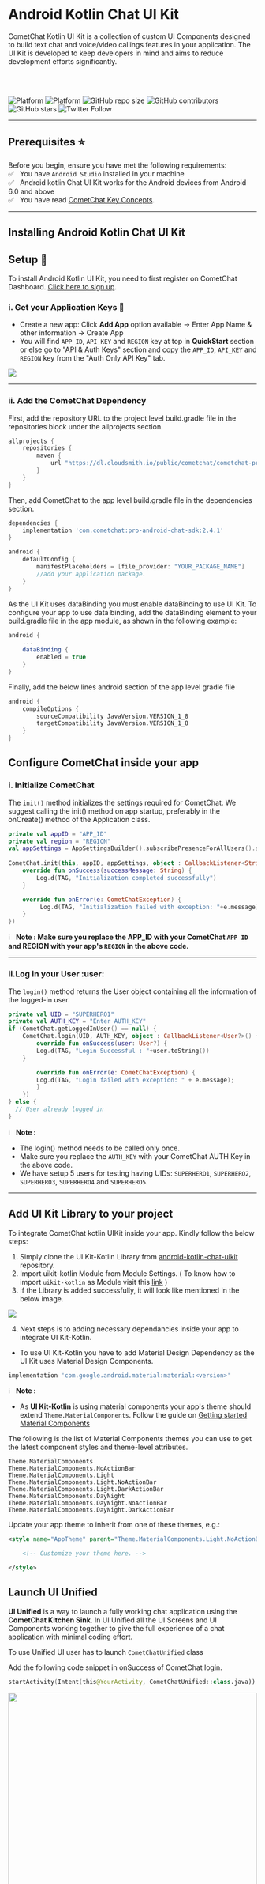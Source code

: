 <div style="width:100%">
    <div style="width:50%; display:inline-block">
        <p align="center">
        <img align="center" alt="" src="https://avatars2.githubusercontent.com/u/45484907?s=200&v=4">
        </p>
    </div>
</div>

<br></br><br></br>

# Android Kotlin Chat UI Kit

CometChat Kotlin UI Kit is a collection of custom UI Components designed to build text chat and voice/video callings features in your application. 
The UI Kit is developed to keep developers in mind and aims to reduce development efforts significantly.

</br></br>

![Platform](https://img.shields.io/badge/Platform-Android-brightgreen.svg)
![Platform](https://img.shields.io/badge/Language-Kotlin-yellowgreen.svg)
![GitHub repo size](https://img.shields.io/github/repo-size/cometchat-pro/android-kotlin-chat-ui-kit)
![GitHub contributors](https://img.shields.io/github/contributors/cometchat-pro/android-kotlin-chat-ui-kit)
![GitHub stars](https://img.shields.io/github/stars/cometchat-pro/android-kotlin-chat-ui-kit?style=social)
![Twitter Follow](https://img.shields.io/twitter/follow/cometchat?style=social)

---

## Prerequisites :star:
Before you begin, ensure you have met the following requirements:<br/>
✅ &nbsp; You have `Android Studio` installed in your machine <br/>
✅ &nbsp; Android kotlin Chat UI Kit works for the Android devices from Android 6.0 and above <br/>
✅ &nbsp; You have read [CometChat Key Concepts](https://prodocs.cometchat.com/docs/concepts).<br/>

---

## Installing Android Kotlin Chat UI Kit 
## Setup :wrench:
To install Android Kotlin UI Kit, you need to first register on CometChat Dashboard. [Click here to sign up](https://app.cometchat.com/login).

###  i. Get your Application Keys :key:
- Create a new app: Click **Add App** option available  →  Enter App Name & other information  → Create App
- You will find `APP_ID`, `API_KEY` and `REGION` key at top in **QuickStart** section or else go to "API & Auth Keys" section and copy the `APP_ID`, `API_KEY` and `REGION` key from the "Auth Only API Key" tab.
<img align="center" src="https://github.com/cometchat-pro-samples/android-kotlin-chat-app/blob/master/Screenshot/qs.png"/>


---

###  ii. Add the CometChat Dependency

First, add the repository URL to the project level build.gradle file in the repositories block under the allprojects section.
```groovy
allprojects {
	repositories {
		maven {
			url "https://dl.cloudsmith.io/public/cometchat/cometchat-pro-android/maven/"
		}
	}
}
```

Then, add CometChat to the app level build.gradle file in the dependencies section.
```groovy
dependencies {
	implementation 'com.cometchat:pro-android-chat-sdk:2.4.1'
}
```
```groovy
android {
	defaultConfig {
		manifestPlaceholders = [file_provider: "YOUR_PACKAGE_NAME"] 
		//add your application package.
	}
}
```

As the UI Kit uses dataBinding you must enable dataBinding to use UI Kit. To configure your app to use data binding, add the dataBinding element to your build.gradle file in the app module, as shown in the following example:
```groovy
android {
	...
	dataBinding {
		enabled = true
	}
}
```
Finally, add the below lines android section of the app level gradle file
```groovy
android {
	compileOptions {
		sourceCompatibility JavaVersion.VERSION_1_8
		targetCompatibility JavaVersion.VERSION_1_8
	}
}
```
## Configure CometChat inside your app
### i. Initialize CometChat
The `init()` method initializes the settings required for CometChat. We suggest calling the init() method on app startup, preferably in the onCreate() method of the Application class.

```kotlin
private val appID = "APP_ID"
private val region = "REGION"
val appSettings = AppSettingsBuilder().subscribePresenceForAllUsers().setRegion(region).build()
			
CometChat.init(this, appID, appSettings, object : CallbackListener<String>() {
    override fun onSuccess(successMessage: String) {
        Log.d(TAG, "Initialization completed successfully")
    }

    override fun onError(e: CometChatException) {
         Log.d(TAG, "Initialization failed with exception: "+e.message)
    }
})
```

:information_source: &nbsp; **Note :
Make sure you replace the APP_ID with your CometChat `APP ID` and REGION with your app's `REGION` in the above code.**

---

### ii.Log in your User :user:
The `login()` method returns the User object containing all the information of the logged-in user.

```kotlin
private val UID = "SUPERHERO1"
private val AUTH_KEY = "Enter AUTH_KEY"
if (CometChat.getLoggedInUser() == null) {
    CometChat.login(UID, AUTH_KEY, object : CallbackListener<User?>() {
        override fun onSuccess(user: User?) {
		Log.d(TAG, "Login Successful : "+user.toString())
    }

        override fun onError(e: CometChatException) {
		Log.d(TAG, "Login failed with exception: " + e.message);
        }
    })
} else {
  // User already logged in
}
```
:information_source: &nbsp; **Note :**
* The login() method needs to be called only once.
* Make sure you replace the `AUTH_KEY` with your CometChat AUTH Key in the above code.
* We have setup 5 users for testing having UIDs: `SUPERHERO1`, `SUPERHERO2`, `SUPERHERO3`, `SUPERHERO4` and `SUPERHERO5`.

---


## Add UI Kit Library to your project
To integrate CometChat kotlin UIKit inside your app. Kindly follow the below steps:

1. Simply clone the UI Kit-Kotlin Library from [android-kotlin-chat-uikit](https://github.com/cometchat-pro/android-kotlin-chat-ui-kit) repository.
2. Import uikit-kotlin Module from Module Settings. ( To know how to import `uikit-kotlin` as Module visit this [link](https://prodocs.cometchat.com/docs/android-ui-kit-setup) )
3. If the Library is added successfully, it will look like mentioned in the below image.

<img align="center" width="auto" height="auto" src="https://github.com/cometchat-pro-samples/android-kotlin-chat-app/blob/master/Screenshot/file_structure.png">

4. Next steps is to adding necessary dependancies inside your app to integrate UI Kit-Kotlin.

* To use UI Kit-Kotlin you have to add Material Design Dependency as the UI Kit uses Material Design Components.
```groovy
implementation 'com.google.android.material:material:<version>'
```

:information_source: &nbsp; **Note :**
* As **UI Kit-Kotlin** is using material components your app's theme should extend `Theme.MaterialComponents`. Follow the guide on [Getting started Material Components](https://material.io/develop/android/docs/getting-started)

The following is the list of Material Components themes you can use to get the latest component styles and theme-level attributes.

`Theme.MaterialComponents` </br>
`Theme.MaterialComponents.NoActionBar`  </br>
`Theme.MaterialComponents.Light` </br>
`Theme.MaterialComponents.Light.NoActionBar` </br>
`Theme.MaterialComponents.Light.DarkActionBar` </br>
`Theme.MaterialComponents.DayNight` </br>
`Theme.MaterialComponents.DayNight.NoActionBar` </br>
`Theme.MaterialComponents.DayNight.DarkActionBar` </br>

Update your app theme to inherit from one of these themes, e.g.:
```xml
<style name="AppTheme" parent="Theme.MaterialComponents.Light.NoActionBar.Bridge">

    <!-- Customize your theme here. -->

</style>
```

## Launch UI Unified
**UI Unified** is a way to launch a fully working chat application using the **CometChat Kitchen Sink**. In UI Unified all the UI Screens and UI Components working together to give the full experience of a chat application with minimal coding effort.  

To use Unified UI user has to launch `CometChatUnified` class

Add the following code snippet in onSuccess of CometChat login.
```kotlin
startActivity(Intent(this@YourActivity, CometChatUnified::class.java))
```
<img align="center" width="100%" height="auto" src="https://github.com/cometchat-pro/android-kotlin-chat-app/blob/master/Screenshot/UI%20Unified.png">

---

## Checkout our sample apps
### Kotlin:
Visit our [Kotlin sample app](https://github.com/cometchat-pro/android-kotlin-chat-app) repo to run the kotlin sample app.
### Java:
Visit our [Java sample app](https://github.com/cometchat-pro/android-java-chat-app) repo to run the Java sample app.

## Troubleshooting
- To read the full documentation on UI Kit integration visit our [Documentation](https://prodocs.cometchat.com/docs/android-kotlin-ui-kit).
- Facing any issues while integrating or installing the UI Kit please <a href="https://app.cometchat.io/"> connect with us via real time support present in CometChat Dashboard.</a>.

## Contributors
Thanks to the following people who have contributed to this project:<br/>
[@poojashivane](https://github.com/PoojaShivane)

		
## :mailbox: Contact 
Contact us via real time support present in [CometChat Dashboard](https://app.cometchat.io/).

## License

This project uses the following license: [License](https://github.com/cometchat-pro/.github/blob/master/LICENSE).


